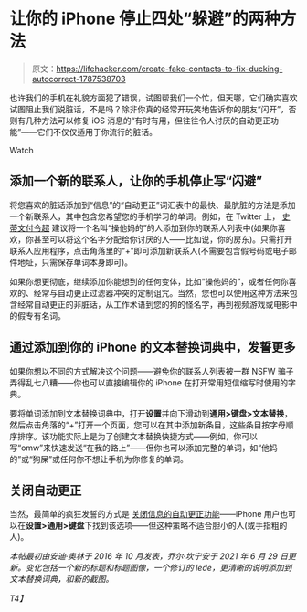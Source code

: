 # 让你的 iPhone 停止四处“躲避”的两种方法

> 原文：<https://lifehacker.com/create-fake-contacts-to-fix-ducking-autocorrect-1787538703>

也许我们的手机在礼貌方面犯了错误，试图帮我们一个忙，但天哪，它们确实喜欢试图阻止我们说脏话，不是吗？除非你真的经常开玩笑地告诉你的朋友“闪开”，否则有几种方法可以修复 iOS 消息的“有时有用，但往往令人讨厌的自动更正功能”——它们不仅仅适用于你流行的脏话。

Watch

## 添加一个新的联系人，让你的手机停止写“闪避”

将您喜欢的脏话添加到“信息”的“自动更正”词汇表中的最快、最肮脏的方法是添加一个新联系人，其中包含您希望您的手机学习的单词。例如，在 Twitter 上， [史蒂文付令超](https://twitter.com/thrasherxy) 建议将一个名叫“操他妈的”的人添加到你的联系人列表中(如果你喜欢，你甚至可以将这个名字分配给你讨厌的人——比如说，你的房东)。只需打开联系人应用程序，点击角落里的“+”即可添加新联系人(不需要包含假号码或电子邮件地址，只需保存单词本身即可)。

如果你想更彻底，继续添加你能想到的任何变体，比如“操他妈的”，或者任何你喜欢的、经常与自动更正过滤器冲突的定制诅咒。当然，您也可以使用这种方法来包含经常自动更正的非脏话，从工作术语到您的狗的怪名字，再到视频游戏或电影中的假专有名词。

## **通过添加到你的 iPhone 的文本替换词典中，发誓更多**

如果你想以不同的方式解决这个问题——避免你的联系人列表被一群 NSFW 骗子弄得乱七八糟——你也可以直接编辑你的 iPhone 在打开常用短信缩写时使用的字典。

要将单词添加到文本替换词典中，打开**设置**并向下滑动到**通用>键盘>文本替换**，然后点击角落的“+”打开一个页面，您可以在其中添加新条目，这些条目按字母顺序排序。该功能实际上是为了创建文本替换快捷方式——例如，你可以写“omw”来快速发送“在我的路上”——但你也可以添加完整的单词，如“他妈的”或“狗屎”或任何你不想让手机为你修复的单词。

## **关闭自动更正**

当然，最简单的疯狂发誓的方式是 [关闭信息的自动更正功能](https://lifehacker.com/turn-off-autocorrect-you-coward-1828193772)——iPhone 用户也可以在**设置>通用>键盘**下找到该选项——但这种策略不适合胆小的人(或手指粗的人)。

*本帖最初由安迪·奥林于 2016 年 10 月发表，乔尔·坎宁安于 2021 年 6 月 29 日更新。变化包括一个新的标题和标题图像，一个修订的 lede，更清晰的说明添加到文本替换词典，和新的截图。*

 *T4】*